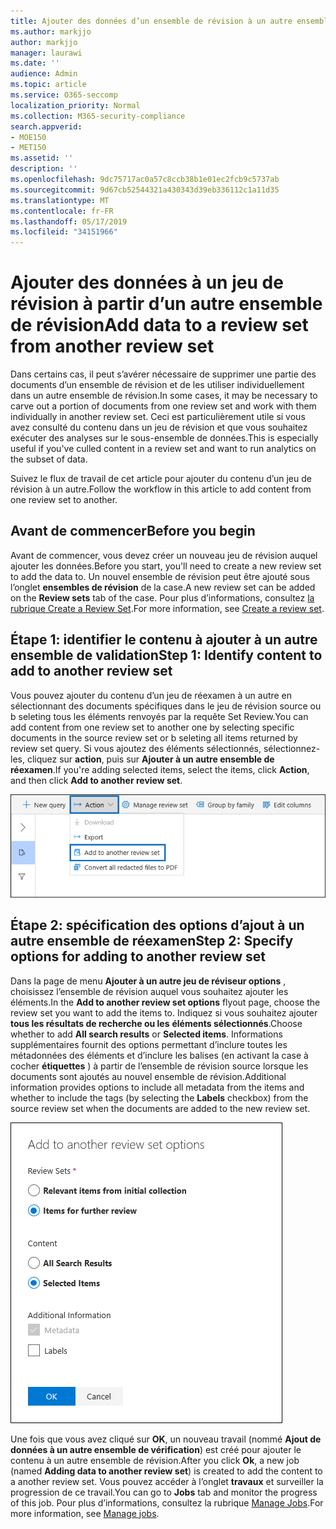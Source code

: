 ```yaml
---
title: Ajouter des données d’un ensemble de révision à un autre ensemble de révision
ms.author: markjjo
author: markjjo
manager: laurawi
ms.date: ''
audience: Admin
ms.topic: article
ms.service: O365-seccomp
localization_priority: Normal
ms.collection: M365-security-compliance
search.appverid:
- MOE150
- MET150
ms.assetid: ''
description: ''
ms.openlocfilehash: 9dc75717ac0a57c8ccb38b1e01ec2fcb9c5737ab
ms.sourcegitcommit: 9d67cb52544321a430343d39eb336112c1a11d35
ms.translationtype: MT
ms.contentlocale: fr-FR
ms.lasthandoff: 05/17/2019
ms.locfileid: "34151966"
---
```

# <a name="add-data-to-a-review-set-from-another-review-set"></a><span data-ttu-id="f0ece-102">Ajouter des données à un jeu de révision à partir d’un autre ensemble de révision</span><span class="sxs-lookup"><span data-stu-id="f0ece-102">Add data to a review set from another review set</span></span>

<span data-ttu-id="f0ece-103">Dans certains cas, il peut s’avérer nécessaire de supprimer une partie des documents d’un ensemble de révision et de les utiliser individuellement dans un autre ensemble de révision.</span><span class="sxs-lookup"><span data-stu-id="f0ece-103">In some cases, it may be necessary to carve out a portion of documents from one review set and work with them individually in another review set.</span></span>  <span data-ttu-id="f0ece-104">Ceci est particulièrement utile si vous avez consulté du contenu dans un jeu de révision et que vous souhaitez exécuter des analyses sur le sous-ensemble de données.</span><span class="sxs-lookup"><span data-stu-id="f0ece-104">This is especially useful if you've culled content in a review set and want to run analytics on the subset of data.</span></span>

<span data-ttu-id="f0ece-105">Suivez le flux de travail de cet article pour ajouter du contenu d’un jeu de révision à un autre.</span><span class="sxs-lookup"><span data-stu-id="f0ece-105">Follow the workflow in this article to add content from one review set to another.</span></span>

## <a name="before-you-begin"></a><span data-ttu-id="f0ece-106">Avant de commencer</span><span class="sxs-lookup"><span data-stu-id="f0ece-106">Before you begin</span></span>

<span data-ttu-id="f0ece-107">Avant de commencer, vous devez créer un nouveau jeu de révision auquel ajouter les données.</span><span class="sxs-lookup"><span data-stu-id="f0ece-107">Before you start, you'll need to create a new review set to add the data to.</span></span>  <span data-ttu-id="f0ece-108">Un nouvel ensemble de révision peut être ajouté sous l’onglet **ensembles de révision** de la case.</span><span class="sxs-lookup"><span data-stu-id="f0ece-108">A new review set can be added on the **Review sets** tab of the case.</span></span> <span data-ttu-id="f0ece-109">Pour plus d’informations, consultez [la rubrique Create a Review Set](managing-review-sets.md#create-a-review-set).</span><span class="sxs-lookup"><span data-stu-id="f0ece-109">For more information, see [Create a review set](managing-review-sets.md#create-a-review-set).</span></span>

## <a name="step-1-identify-content-to-add-to-another-review-set"></a><span data-ttu-id="f0ece-110">Étape 1: identifier le contenu à ajouter à un autre ensemble de validation</span><span class="sxs-lookup"><span data-stu-id="f0ece-110">Step 1: Identify content to add to another review set</span></span>

<span data-ttu-id="f0ece-111">Vous pouvez ajouter du contenu d’un jeu de réexamen à un autre en sélectionnant des documents spécifiques dans le jeu de révision source ou b seleting tous les éléments renvoyés par la requête Set Review.</span><span class="sxs-lookup"><span data-stu-id="f0ece-111">You can add content from one review set to another one by selecting specific documents in the source review set or b seleting all items returned by review set query.</span></span>  <span data-ttu-id="f0ece-112">Si vous ajoutez des éléments sélectionnés, sélectionnez-les, cliquez sur **action**, puis sur **Ajouter à un autre ensemble de réexamen**.</span><span class="sxs-lookup"><span data-stu-id="f0ece-112">If you're adding selected items, select the items, click **Action**, and then click **Add to another review set**.</span></span>

![Ajouter à un autre ensemble de révision](../media/64f2a4d4-eba3-4ab3-a3ba-d519feea3142.png)

## <a name="step-2-specify-options-for-adding-to-another-review-set"></a><span data-ttu-id="f0ece-114">Étape 2: spécification des options d’ajout à un autre ensemble de réexamen</span><span class="sxs-lookup"><span data-stu-id="f0ece-114">Step 2: Specify options for adding to another review set</span></span>

<span data-ttu-id="f0ece-115">Dans la page de menu **Ajouter à un autre jeu de réviseur options** , choisissez l’ensemble de révision auquel vous souhaitez ajouter les éléments.</span><span class="sxs-lookup"><span data-stu-id="f0ece-115">In the **Add to another review set options** flyout page, choose the review set you want to add the items to.</span></span> <span data-ttu-id="f0ece-116">Indiquez si vous souhaitez ajouter **tous les résultats de recherche ou les** **éléments sélectionnés**.</span><span class="sxs-lookup"><span data-stu-id="f0ece-116">Choose whether to add **All search results** or **Selected items**.</span></span>  <span data-ttu-id="f0ece-117">Informations supplémentaires fournit des options permettant d’inclure toutes les métadonnées des éléments et d’inclure les balises (en activant la case à cocher **étiquettes** ) à partir de l’ensemble de révision source lorsque les documents sont ajoutés au nouvel ensemble de révision.</span><span class="sxs-lookup"><span data-stu-id="f0ece-117">Additional information provides options to include all metadata from the items and whether to include the tags (by selecting the **Labels** checkbox) from the source review set when the documents are added to the new review set.</span></span>  

![Ajouter à un autre ensemble de révision](../media/6440ee44-68fd-44d7-b43a-3a477345525c.png)

<span data-ttu-id="f0ece-119">Une fois que vous avez cliqué sur **OK**, un nouveau travail (nommé **Ajout de données à un autre ensemble de vérification**) est créé pour ajouter le contenu à un autre ensemble de révision.</span><span class="sxs-lookup"><span data-stu-id="f0ece-119">After you click **Ok**, a new job (named **Adding data to another review set**) is created to add the content to a another review set.</span></span>  <span data-ttu-id="f0ece-120">Vous pouvez accéder à l’onglet **travaux** et surveiller la progression de ce travail.</span><span class="sxs-lookup"><span data-stu-id="f0ece-120">You can go to **Jobs** tab and monitor the progress of this job.</span></span> <span data-ttu-id="f0ece-121">Pour plus d’informations, consultez la rubrique [Manage Jobs](managing-jobs-ediscovery20.md).</span><span class="sxs-lookup"><span data-stu-id="f0ece-121">For more information, see [Manage jobs](managing-jobs-ediscovery20.md).</span></span>

